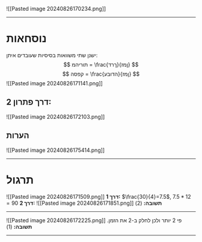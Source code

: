 ![[Pasted image 20240826170234.png]]
***
# נוסחאות
ישנן שתי משוואות בסיסיות שעובדים איתן:
$$
תוריהמ = \frac{ךרד}{ןמז}
$$
$$
קפסה = \frac{הדובע}{ןמז}
$$
![[Pasted image 20240826171141.png]]

## דרך פתרון 2:
![[Pasted image 20240826172103.png]]
## הערות
![[Pasted image 20240826175414.png]]
***
# תרגול
![[Pasted image 20240826171509.png]]
**דרך 1:** $\frac{30}{4}=7.5$, $7.5*12=90$
**דרך 2:** ![[Pasted image 20240826171851.png]]
**תשובה:** (2)
***
![[Pasted image 20240826172225.png]]
פי 2 יותר ולכן לחלק ב-2 את הזמן.
**תשובה:** (1)
***
